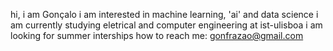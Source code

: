 
hi, i am Gonçalo
i am interested in machine learning, 'ai' and data science
i am currently studying eletrical and computer engineering at ist-ulisboa
i am looking for summer interships
how to reach me: gonfrazao@gmail.com

<!---
StrangeRabbit/StrangeRabbit is a ✨ special ✨ repository because its `README.md` (this file) appears on your GitHub profile.
You can click the Preview link to take a look at your changes.
--->
